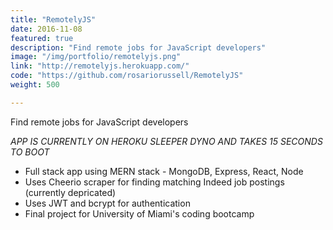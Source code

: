 ```yaml
---
title: "RemotelyJS"
date: 2016-11-08
featured: true
description: "Find remote jobs for JavaScript developers"
image: "/img/portfolio/remotelyjs.png"
link: "http://remotelyjs.herokuapp.com/"
code: "https://github.com/rosariorussell/RemotelyJS"
weight: 500

---
```


Find remote jobs for JavaScript developers

*APP IS CURRENTLY ON HEROKU SLEEPER DYNO AND TAKES 15 SECONDS TO BOOT*

- Full stack app using MERN stack - MongoDB, Express, React, Node
- Uses Cheerio scraper for finding matching Indeed job postings (currently depricated)
- Uses JWT and bcrypt for authentication
- Final project for University of Miami's coding bootcamp
